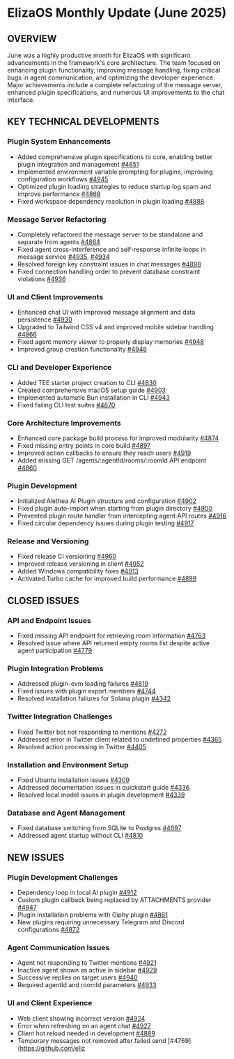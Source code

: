 # ElizaOS Monthly Update (June 2025)

## OVERVIEW
June was a highly productive month for ElizaOS with significant advancements in the framework's core architecture. The team focused on enhancing plugin functionality, improving message handling, fixing critical bugs in agent communication, and optimizing the developer experience. Major achievements include a complete refactoring of the message server, enhanced plugin specifications, and numerous UI improvements to the chat interface.

## KEY TECHNICAL DEVELOPMENTS

### Plugin System Enhancements
- Added comprehensive plugin specifications to core, enabling better plugin integration and management [#4851](https://github.com/elizaos/eliza/pull/4851)
- Implemented environment variable prompting for plugins, improving configuration workflows [#4945](https://github.com/elizaos/eliza/pull/4945)
- Optimized plugin loading strategies to reduce startup log spam and improve performance [#4868](https://github.com/elizaos/eliza/pull/4868)
- Fixed workspace dependency resolution in plugin loading [#4888](https://github.com/elizaos/eliza/pull/4888)

### Message Server Refactoring
- Completely refactored the message server to be standalone and separate from agents [#4864](https://github.com/elizaos/eliza/pull/4864)
- Fixed agent cross-interference and self-response infinite loops in message service [#4935](https://github.com/elizaos/eliza/pull/4935), [#4934](https://github.com/elizaos/eliza/pull/4934)
- Resolved foreign key constraint issues in chat messages [#4898](https://github.com/elizaos/eliza/pull/4898)
- Fixed connection handling order to prevent database constraint violations [#4936](https://github.com/elizaos/eliza/pull/4936)

### UI and Client Improvements
- Enhanced chat UI with improved message alignment and data persistence [#4930](https://github.com/elizaos/eliza/pull/4930)
- Upgraded to Tailwind CSS v4 and improved mobile sidebar handling [#4866](https://github.com/elizaos/eliza/pull/4866)
- Fixed agent memory viewer to properly display memories [#4948](https://github.com/elizaos/eliza/pull/4948)
- Improved group creation functionality [#4946](https://github.com/elizaos/eliza/pull/4946)

### CLI and Developer Experience
- Added TEE starter project creation to CLI [#4830](https://github.com/elizaos/eliza/pull/4830)
- Created comprehensive macOS setup guide [#4903](https://github.com/elizaos/eliza/pull/4903)
- Implemented automatic Bun installation in CLI [#4943](https://github.com/elizaos/eliza/pull/4943)
- Fixed failing CLI test suites [#4870](https://github.com/elizaos/eliza/pull/4870)

### Core Architecture Improvements
- Enhanced core package build process for improved modularity [#4874](https://github.com/elizaos/eliza/pull/4874)
- Fixed missing entry points in core build [#4897](https://github.com/elizaos/eliza/pull/4897)
- Improved action callbacks to ensure they reach users [#4919](https://github.com/elizaos/eliza/pull/4919)
- Added missing GET /agents/:agentId/rooms/:roomId API endpoint [#4860](https://github.com/elizaos/eliza/pull/4860)

### Plugin Development
- Initialized Alethea AI Plugin structure and configuration [#4902](https://github.com/elizaos/eliza/pull/4902)
- Fixed plugin auto-import when starting from plugin directory [#4900](https://github.com/elizaos/eliza/pull/4900)
- Prevented plugin route handler from intercepting agent API routes [#4916](https://github.com/elizaos/eliza/pull/4916)
- Fixed circular dependency issues during plugin testing [#4917](https://github.com/elizaos/eliza/pull/4917)

### Release and Versioning
- Fixed release CI versioning [#4960](https://github.com/elizaos/eliza/pull/4960)
- Improved release versioning in client [#4952](https://github.com/elizaos/eliza/pull/4952)
- Added Windows compatibility fixes [#4913](https://github.com/elizaos/eliza/pull/4913)
- Activated Turbo cache for improved build performance [#4899](https://github.com/elizaos/eliza/pull/4899)

## CLOSED ISSUES

### API and Endpoint Issues
- Fixed missing API endpoint for retrieving room information [#4763](https://github.com/elizaos/eliza/issues/4763)
- Resolved issue where API returned empty rooms list despite active agent participation [#4779](https://github.com/elizaos/eliza/issues/4779)

### Plugin Integration Problems
- Addressed plugin-evm loading failures [#4819](https://github.com/elizaos/eliza/issues/4819)
- Fixed issues with plugin export members [#4744](https://github.com/elizaos/eliza/issues/4744)
- Resolved installation failures for Solana plugin [#4342](https://github.com/elizaos/eliza/issues/4342)

### Twitter Integration Challenges
- Fixed Twitter bot not responding to mentions [#4272](https://github.com/elizaos/eliza/issues/4272)
- Addressed error in Twitter client related to undefined properties [#4365](https://github.com/elizaos/eliza/issues/4365)
- Resolved action processing in Twitter [#4405](https://github.com/elizaos/eliza/issues/4405)

### Installation and Environment Setup
- Fixed Ubuntu installation issues [#4309](https://github.com/elizaos/eliza/issues/4309)
- Addressed documentation issues in quickstart guide [#4336](https://github.com/elizaos/eliza/issues/4336)
- Resolved local model issues in plugin development [#4339](https://github.com/elizaos/eliza/issues/4339)

### Database and Agent Management
- Fixed database switching from SQLite to Postgres [#4697](https://github.com/elizaos/eliza/issues/4697)
- Addressed agent startup without CLI [#4810](https://github.com/elizaos/eliza/issues/4810)

## NEW ISSUES

### Plugin Development Challenges
- Dependency loop in local AI plugin [#4912](https://github.com/elizaos/eliza/issues/4912)
- Custom plugin callback being replaced by ATTACHMENTS provider [#4947](https://github.com/elizaos/eliza/issues/4947)
- Plugin installation problems with Giphy plugin [#4861](https://github.com/elizaos/eliza/issues/4861)
- New plugins requiring unnecessary Telegram and Discord configurations [#4872](https://github.com/elizaos/eliza/issues/4872)

### Agent Communication Issues
- Agent not responding to Twitter mentions [#4921](https://github.com/elizaos/eliza/issues/4921)
- Inactive agent shown as active in sidebar [#4929](https://github.com/elizaos/eliza/issues/4929)
- Successive replies on target users [#4940](https://github.com/elizaos/eliza/issues/4940)
- Required agentId and roomId parameters [#4933](https://github.com/elizaos/eliza/issues/4933)

### UI and Client Experience
- Web client showing incorrect version [#4924](https://github.com/elizaos/eliza/issues/4924)
- Error when refreshing on an agent chat [#4927](https://github.com/elizaos/eliza/issues/4927)
- Client hot reload needed in development [#4889](https://github.com/elizaos/eliza/issues/4889)
- Temporary messages not removed after failed send [#4769](https://github.com/eliz